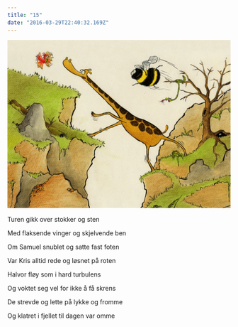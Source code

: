 ```yaml
---
title: "15"
date: "2016-03-29T22:40:32.169Z"
---
```

![Sjiraffen Samuel og Kolibrien Kris](./013.png)

Turen gikk over stokker og sten

Med flaksende vinger og skjelvende ben


Om Samuel snublet og satte fast foten

Var Kris alltid rede og løsnet på roten


Halvor fløy som i hard turbulens

Og voktet seg vel for ikke å få skrens


De strevde og lette på lykke og fromme

Og klatret i fjellet til dagen var omme